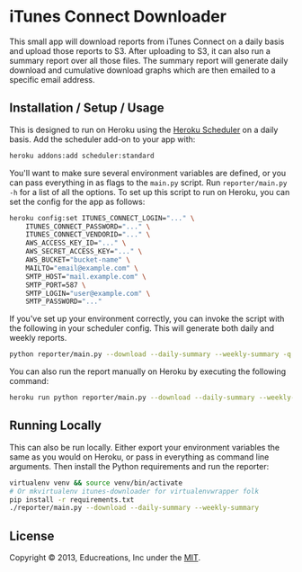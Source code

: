 iTunes Connect Downloader
=========================

This small app will download reports from iTunes Connect on a daily basis
and upload those reports to S3. After uploading to S3, it can also run a
summary report over all those files. The summary report will generate
daily download and cumulative download graphs which are then emailed to
a specific email address.


Installation / Setup / Usage
----------------------------

This is designed to run on Heroku using
the [Heroku Scheduler](https://devcenter.heroku.com/articles/scheduler) on
a daily basis. Add the scheduler add-on to your app with:

```bash
heroku addons:add scheduler:standard
```

You'll want to make sure several environment variables are defined, or you can
pass everything in as flags to the `main.py` script. Run `reporter/main.py -h`
for a list of all the options. To set up this script to run on Heroku, you can
set the config for the app as follows:

```bash
heroku config:set ITUNES_CONNECT_LOGIN="..." \
    ITUNES_CONNECT_PASSWORD="..." \
    ITUNES_CONNECT_VENDORID="..." \
    AWS_ACCESS_KEY_ID="..." \
    AWS_SECRET_ACCESS_KEY="..." \
    AWS_BUCKET="bucket-name" \
    MAILTO="email@example.com" \
    SMTP_HOST="mail.example.com" \
    SMTP_PORT=587 \
    SMTP_LOGIN="user@example.com" \
    SMTP_PASSWORD="..."
```

If you've set up your environment correctly, you can invoke the script with the
following in your scheduler config. This will generate both daily and weekly
reports.

```bash
python reporter/main.py --download --daily-summary --weekly-summary -q
```

You can also run the report manually on Heroku by executing the following command:

```bash
heroku run python reporter/main.py --download --daily-summary --weekly-summary -q
```


Running Locally
---------------

This can also be run locally. Either export your environment variables the
same as you would on Heroku, or pass in everything as command line arguments.
Then install the Python requirements and run the reporter:

```bash
virtualenv venv && source venv/bin/activate
# Or mkvirtualenv itunes-downloader for virtualenvwrapper folk
pip install -r requirements.txt
./reporter/main.py --download --daily-summary --weekly-summary
```


License
-------

Copyright © 2013, Educreations, Inc under the [MIT](LICENSE).
